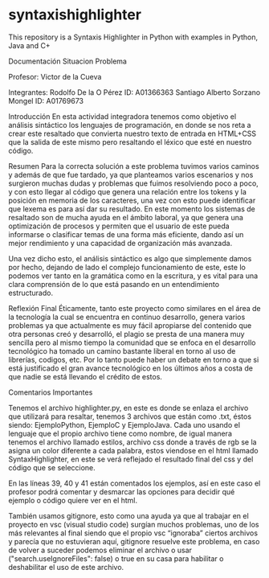 # syntaxishighlighter
This repository is a Syntaxis Highlighter in Python with examples in Python, Java and  C+

Documentación Situacion Problema

Profesor:
Victor de la Cueva

Integrantes:
Rodolfo De la O Pérez 			ID: A01366363
Santiago Alberto Sorzano Mongel	ID: A01769673

Introducción
En esta actividad integradora tenemos como objetivo el análisis sintáctico los lenguajes de programación, en donde se nos reta a crear este resaltado que convierta nuestro texto de entrada en HTML+CSS que la salida de este mismo pero resaltando el léxico que esté en nuestro código. 

Resumen
Para la correcta solución a este problema tuvimos varios caminos y además de que fue tardado, ya que planteamos varios escenarios y nos surgieron muchas dudas y problemas que fuimos resolviendo poco a poco, y con esto llegar al código que genera una relación entre los tokens y la posición en memoria de los caracteres, una vez con esto puede identificar que lexema es para así dar su resultado. En este momento los sistemas de resaltado son de mucha ayuda en el ámbito laboral, ya que genera una optimización de procesos y permiten que el usuario de este pueda informarse o clasificar temas de una forma más eficiente, dando así un mejor rendimiento y una capacidad de organización más avanzada.

Una vez dicho esto, el análisis sintáctico es algo que simplemente damos por hecho, dejando de lado el complejo funcionamiento de este, este lo podemos ver tanto en la gramática como en la escritura, y es vital para una clara comprensión de lo que está pasando en un entendimiento estructurado.

Reflexión Final
Éticamente, tanto este proyecto como similares en el área de la tecnología la cual se encuentra en continuo desarrollo, genera varios problemas ya que actualmente es muy fácil apropiarse del contenido que otra personas creó y desarrolló, el plagio se presta de una manera muy sencilla pero al mismo tiempo la comunidad que se enfoca en el desarrollo tecnológico ha tomado un camino bastante liberal en torno al uso de librerías, codigos, etc. Por lo tanto puede haber un debate en torno a que si está justificado el gran avance tecnológico en los últimos años a costa de que nadie se está llevando el crédito de estos.


Comentarios Importantes 


Tenemos el archivo highlighter.py, en este es donde se enlaza el archivo que utilizará para resaltar, tenemos 3 archivos que están como .txt, éstos siendo: EjemploPython, EjemploC y EjemploJava. Cada uno usando el lenguaje que el propio archivo tiene como nombre, de igual manera tenemos el archivo llamado estilos, archivo css donde a través de rgb se la asigna un color diferente a cada palabra, estos viendose en el html llamado SyntaxHighlighter, en este se verá reflejado el resultado final del css y del código que se seleccione. 


En las líneas 39, 40 y 41  están comentados los ejemplos, así en este caso el profesor podrá comentar y desmarcar las opciones para decidir qué ejemplo o código quiere ver en el html. 


También usamos gitignore, esto como una ayuda ya que al trabajar en el proyecto en vsc (visual studio code) surgían muchos problemas, uno de los más relevantes al final siendo que el propio vsc “ignoraba” ciertos archivos y parecía que no estuvieran aquí, gitignore resuelve este problema, en caso de volver a suceder podemos eliminar el archivo o usar ("search.useIgnoreFiles": false) o true en su casa para habilitar o deshabilitar el uso de este archivo.
